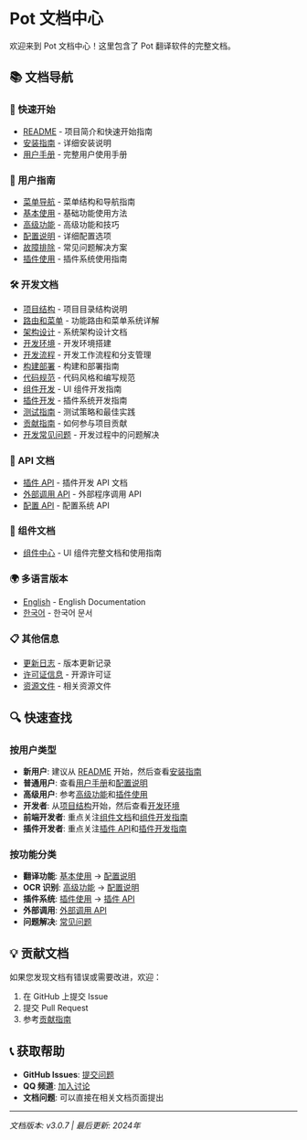 # Pot 文档中心

欢迎来到 Pot 文档中心！这里包含了 Pot 翻译软件的完整文档。

## 📚 文档导航

### 🚀 快速开始

-   [README](README.md) - 项目简介和快速开始指南
-   [安装指南](user-guides/installation.md) - 详细安装说明
-   [用户手册](user-guides/user-manual.md) - 完整用户使用手册

### 👥 用户指南

-   [菜单导航](user-guides/menu-navigation.md) - 菜单结构和导航指南
-   [基本使用](user-guides/basic-usage.md) - 基础功能使用方法
-   [高级功能](user-guides/advanced-features.md) - 高级功能和技巧
-   [配置说明](user-guides/configuration.md) - 详细配置选项
-   [故障排除](user-guides/troubleshooting.md) - 常见问题解决方案
-   [插件使用](user-guides/plugins.md) - 插件系统使用指南

### 🛠️ 开发文档

-   [项目结构](development/project-structure.md) - 项目目录结构说明
-   [路由和菜单](development/routes-and-menus.md) - 功能路由和菜单系统详解
-   [架构设计](development/architecture.md) - 系统架构设计文档
-   [开发环境](development/development-setup.md) - 开发环境搭建
-   [开发流程](development/workflow.md) - 开发工作流程和分支管理
-   [构建部署](development/build-and-deploy.md) - 构建和部署指南
-   [代码规范](development/coding-standards.md) - 代码风格和编写规范
-   [组件开发](development/components.md) - UI 组件开发指南
-   [插件开发](development/plugins.md) - 插件系统开发指南
-   [测试指南](development/testing.md) - 测试策略和最佳实践
-   [贡献指南](development/contributing.md) - 如何参与项目贡献
-   [开发常见问题](development/troubleshooting.md) - 开发过程中的问题解决

### 📖 API 文档

-   [插件 API](api/plugin-api.md) - 插件开发 API 文档
-   [外部调用 API](api/external-api.md) - 外部程序调用 API
-   [配置 API](api/config-api.md) - 配置系统 API

### 🎨 组件文档

-   [组件中心](components/) - UI 组件完整文档和使用指南

### 🌍 多语言版本

-   [English](README_EN.md) - English Documentation
-   [한국어](user-guides/README_KR.md) - 한국어 문서

### 📋 其他信息

-   [更新日志](CHANGELOG.md) - 版本更新记录
-   [许可证信息](LICENSE.md) - 开源许可证
-   [资源文件](assets/) - 相关资源文件

## 🔍 快速查找

### 按用户类型

-   **新用户**: 建议从 [README](README.md) 开始，然后查看[安装指南](user-guides/installation.md)
-   **普通用户**: 查看[用户手册](user-guides/user-manual.md)和[配置说明](user-guides/configuration.md)
-   **高级用户**: 参考[高级功能](user-guides/advanced-features.md)和[插件使用](user-guides/plugins.md)
-   **开发者**: 从[项目结构](development/project-structure.md)开始，然后查看[开发环境](development/development-setup.md)
-   **前端开发者**: 重点关注[组件文档](components/)和[组件开发指南](development/components.md)
-   **插件开发者**: 重点关注[插件 API](api/plugin-api.md)和[插件开发指南](development/plugins.md)

### 按功能分类

-   **翻译功能**: [基本使用](user-guides/basic-usage.md) → [配置说明](user-guides/configuration.md)
-   **OCR 识别**: [高级功能](user-guides/advanced-features.md) → [配置说明](user-guides/configuration.md)
-   **插件系统**: [插件使用](user-guides/plugins.md) → [插件 API](api/plugin-api.md)
-   **外部调用**: [外部调用 API](api/external-api.md)
-   **问题解决**: [常见问题](user-guides/troubleshooting.md)

## 💡 贡献文档

如果您发现文档有错误或需要改进，欢迎：

1. 在 GitHub 上提交 Issue
2. 提交 Pull Request
3. 参考[贡献指南](development/contributing.md)

## 📞 获取帮助

-   **GitHub Issues**: [提交问题](https://github.com/pot-app/pot-desktop/issues)
-   **QQ 频道**: [加入讨论](https://pd.qq.com/s/akns94e1r)
-   **文档问题**: 可以直接在相关文档页面提出

---

_文档版本: v3.0.7 | 最后更新: 2024年_
